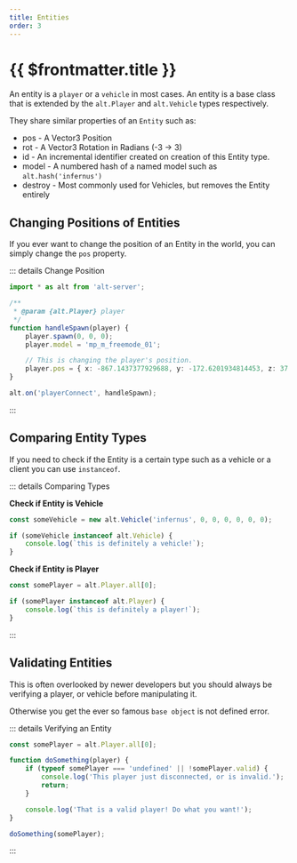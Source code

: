 ```yaml
---
title: Entities
order: 3
---
```


# {{ $frontmatter.title }}

An entity is a `player` or a `vehicle` in most cases. An entity is a base class that is extended by the `alt.Player` and `alt.Vehicle` types respectively. 

They share similar properties of an `Entity` such as:

* pos - A Vector3 Position
* rot - A Vector3 Rotation in Radians (-3 -> 3)
* id - An incremental identifier created on creation of this Entity type.
* model - A numbered hash of a named model such as `alt.hash('infernus')`
* destroy - Most commonly used for Vehicles, but removes the Entity entirely

## Changing Positions of Entities

If you ever want to change the position of an Entity in the world, you can simply change the `pos` property.

::: details Change Position

```ts
import * as alt from 'alt-server';

/**
 * @param {alt.Player} player
 */
function handleSpawn(player) {
    player.spawn(0, 0, 0);
    player.model = 'mp_m_freemode_01';

    // This is changing the player's position.
    player.pos = { x: -867.1437377929688, y: -172.6201934814453, z: 37.799232482910156 };
}

alt.on('playerConnect', handleSpawn);
```

:::

## Comparing Entity Types

If you need to check if the Entity is a certain type such as a vehicle or a client you can use `instanceof`.

::: details Comparing Types

**Check if Entity is Vehicle**

```ts
const someVehicle = new alt.Vehicle('infernus', 0, 0, 0, 0, 0, 0);

if (someVehicle instanceof alt.Vehicle) {
    console.log(`this is definitely a vehicle!`);
}
```

**Check if Entity is Player**

```ts
const somePlayer = alt.Player.all[0];

if (somePlayer instanceof alt.Player) {
    console.log(`this is definitely a player!`);
}
```

:::

## Validating Entities

This is often overlooked by newer developers but you should always be verifying a player, or vehicle before manipulating it.

Otherwise you get the ever so famous `base object` is not defined error.

::: details Verifying an Entity

```ts
const somePlayer = alt.Player.all[0];

function doSomething(player) {
    if (typeof somePlayer === 'undefined' || !somePlayer.valid) {
        console.log('This player just disconnected, or is invalid.');
        return;
    }

    console.log('That is a valid player! Do what you want!');
}

doSomething(somePlayer);
```

:::

